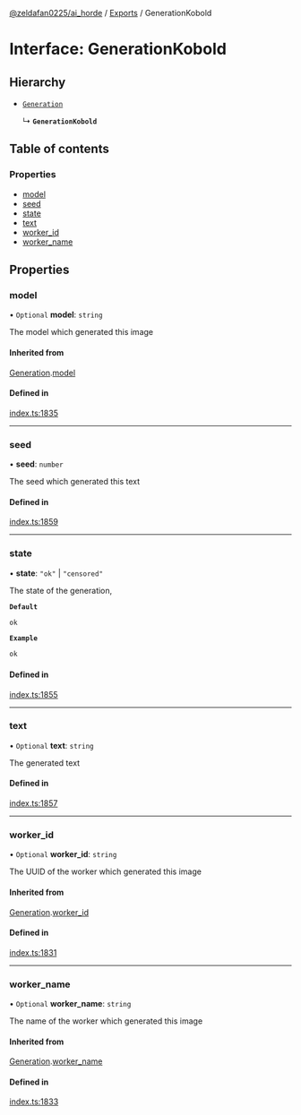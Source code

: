 [@zeldafan0225/ai_horde](../README.md) / [Exports](../modules.md) / GenerationKobold

# Interface: GenerationKobold

## Hierarchy

- [`Generation`](Generation.md)

  ↳ **`GenerationKobold`**

## Table of contents

### Properties

- [model](GenerationKobold.md#model)
- [seed](GenerationKobold.md#seed)
- [state](GenerationKobold.md#state)
- [text](GenerationKobold.md#text)
- [worker\_id](GenerationKobold.md#worker_id)
- [worker\_name](GenerationKobold.md#worker_name)

## Properties

### model

• `Optional` **model**: `string`

The model which generated this image

#### Inherited from

[Generation](Generation.md).[model](Generation.md#model)

#### Defined in

[index.ts:1835](https://github.com/ZeldaFan0225/ai_horde/blob/1d5fbc0/index.ts#L1835)

___

### seed

• **seed**: `number`

The seed which generated this text

#### Defined in

[index.ts:1859](https://github.com/ZeldaFan0225/ai_horde/blob/1d5fbc0/index.ts#L1859)

___

### state

• **state**: ``"ok"`` \| ``"censored"``

The state of the generation,

**`Default`**

```ts
ok
```

**`Example`**

```ts
ok
```

#### Defined in

[index.ts:1855](https://github.com/ZeldaFan0225/ai_horde/blob/1d5fbc0/index.ts#L1855)

___

### text

• `Optional` **text**: `string`

The generated text

#### Defined in

[index.ts:1857](https://github.com/ZeldaFan0225/ai_horde/blob/1d5fbc0/index.ts#L1857)

___

### worker\_id

• `Optional` **worker\_id**: `string`

The UUID of the worker which generated this image

#### Inherited from

[Generation](Generation.md).[worker_id](Generation.md#worker_id)

#### Defined in

[index.ts:1831](https://github.com/ZeldaFan0225/ai_horde/blob/1d5fbc0/index.ts#L1831)

___

### worker\_name

• `Optional` **worker\_name**: `string`

The name of the worker which generated this image

#### Inherited from

[Generation](Generation.md).[worker_name](Generation.md#worker_name)

#### Defined in

[index.ts:1833](https://github.com/ZeldaFan0225/ai_horde/blob/1d5fbc0/index.ts#L1833)
